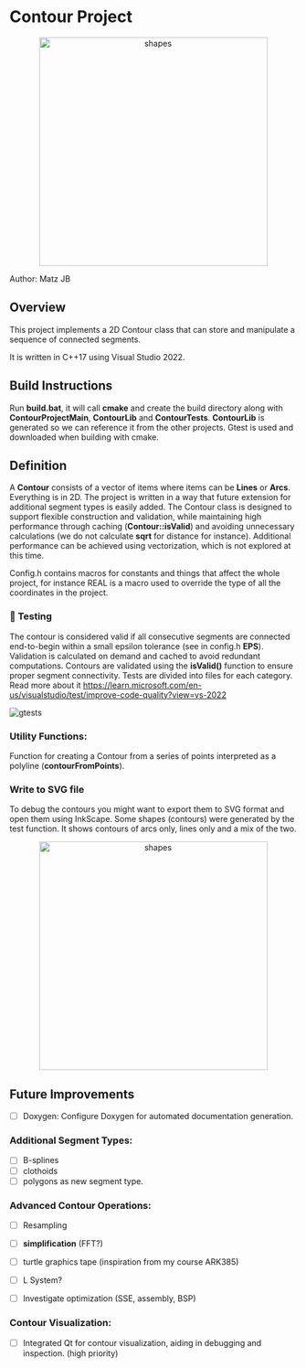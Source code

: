 # Contour Project


<p align="center">
  <img src="https://github.com/user-attachments/assets/69d5e11d-e8b0-4f0a-8dfb-095e74a7e70b" alt="shapes" width="400"/>
</p>

Author: Matz JB

## Overview

This project implements a 2D Contour class that can store and manipulate a sequence of connected segments.

It is written in C++17 using Visual Studio 2022. 

## Build Instructions
Run **build.bat**, it will call **cmake** and create the build directory along with **ContourProjectMain**, **ContourLib** and **ContourTests**. **ContourLib** is generated so we can reference it from the other projects. Gtest is used and downloaded when building with cmake.

## Definition
A **Contour** consists of a vector of items where items can be **Lines** or **Arcs**. Everything is in 2D. The project is written in a way that future extension for additional segment types is easily added. The Contour class is designed to support flexible construction and validation, while maintaining high performance through caching (**Contour::isValid**) and avoiding unnecessary calculations (we do not calculate **sqrt** for distance for instance). Additional performance can be achieved using vectorization, which is not explored at this time.

Config.h contains macros for constants and things that affect the whole project, for instance REAL is a macro used to override the type of all the coordinates in the project.

### 🔬 Testing

The contour is considered valid if all consecutive segments are connected end-to-begin within a small epsilon tolerance (see in config.h **EPS**).
Validation is calculated on demand and cached to avoid redundant computations. 
Contours are validated using the **isValid()** function to ensure proper segment connectivity. Tests are divided into files for each category.
Read more about it https://learn.microsoft.com/en-us/visualstudio/test/improve-code-quality?view=vs-2022

![gtests](https://github.com/user-attachments/assets/68dff55e-e18c-44c7-9cce-6d3442afeb0e)

### Utility Functions:

Function for creating a Contour from a series of points interpreted as a polyline (**contourFromPoints**).

### Write to SVG file
To debug the contours you might want to export them to SVG format and open them using InkScape.
Some shapes (contours) were generated by the test function. It shows contours of arcs only, lines only and a mix of the two.

<p align="center">
  <img src="https://github.com/user-attachments/assets/58e077b6-c0c0-4685-84be-dafce6b8633d" alt="shapes" width="400"/>
</p>

## Future Improvements
- [ ] Doxygen: Configure Doxygen for automated documentation generation.

### Additional Segment Types:

- [ ] B-splines
- [ ] clothoids
- [ ] polygons as new segment type.

### Advanced Contour Operations:

- [ ] Resampling
- [ ] **simplification** (FFT?)
- [ ] turtle graphics tape (inspiration from my course ARK385)
- [ ] L System?

- [ ] Investigate optimization (SSE, assembly, BSP)

### Contour Visualization:

- [ ] Integrated Qt for contour visualization, aiding in debugging and inspection. (high priority)
